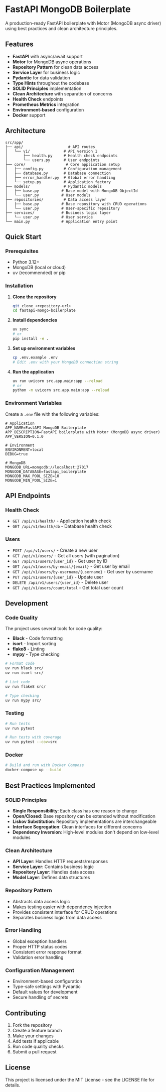 # FastAPI MongoDB Boilerplate

A production-ready FastAPI boilerplate with Motor (MongoDB async driver) using best practices and clean architecture principles.

## Features

- **FastAPI** with async/await support
- **Motor** for MongoDB async operations
- **Repository Pattern** for clean data access
- **Service Layer** for business logic
- **Pydantic** for data validation
- **Type Hints** throughout the codebase
- **SOLID Principles** implementation
- **Clean Architecture** with separation of concerns
- **Health Check** endpoints
- **Prometheus Metrics** integration
- **Environment-based** configuration
- **Docker** support

## Architecture

```
src/app/
├── api/                    # API routes
│   └── v1/               # API version 1
│       ├── health.py     # Health check endpoints
│       └── users.py      # User endpoints
├── core/                  # Core application setup
│   ├── config.py         # Configuration management
│   ├── database.py       # Database connection
│   ├── error_handler.py  # Global error handling
│   └── setup.py          # Application factory
├── models/               # Pydantic models
│   ├── base.py          # Base model with MongoDB ObjectId
│   └── user.py          # User models
├── repositories/         # Data access layer
│   ├── base.py          # Base repository with CRUD operations
│   └── user.py          # User-specific repository
├── services/            # Business logic layer
│   └── user.py          # User service
└── main.py              # Application entry point
```

## Quick Start

### Prerequisites

- Python 3.12+
- MongoDB (local or cloud)
- uv (recommended) or pip

### Installation

1. **Clone the repository**
   ```bash
   git clone <repository-url>
   cd fastapi-mongo-boilerplate
   ```

2. **Install dependencies**
   ```bash
   uv sync
   # or
   pip install -e .
   ```

3. **Set up environment variables**
   ```bash
   cp .env.example .env
   # Edit .env with your MongoDB connection string
   ```

4. **Run the application**
   ```bash
   uv run uvicorn src.app.main:app --reload
   # or
   python -m uvicorn src.app.main:app --reload
   ```

### Environment Variables

Create a `.env` file with the following variables:

```env
# Application
APP_NAME=FastAPI MongoDB Boilerplate
APP_DESCRIPTION=FastAPI boilerplate with Motor (MongoDB async driver)
APP_VERSION=0.1.0

# Environment
ENVIRONMENT=local
DEBUG=true

# MongoDB
MONGODB_URL=mongodb://localhost:27017
MONGODB_DATABASE=fastapi_boilerplate
MONGODB_MAX_POOL_SIZE=10
MONGODB_MIN_POOL_SIZE=1
```

## API Endpoints

### Health Check
- `GET /api/v1/health/` - Application health check
- `GET /api/v1/health/db` - Database health check

### Users
- `POST /api/v1/users/` - Create a new user
- `GET /api/v1/users/` - Get all users (with pagination)
- `GET /api/v1/users/{user_id}` - Get user by ID
- `GET /api/v1/users/by-email/{email}` - Get user by email
- `GET /api/v1/users/by-username/{username}` - Get user by username
- `PUT /api/v1/users/{user_id}` - Update user
- `DELETE /api/v1/users/{user_id}` - Delete user
- `GET /api/v1/users/count/total` - Get total user count

## Development

### Code Quality

The project uses several tools for code quality:

- **Black** - Code formatting
- **isort** - Import sorting
- **flake8** - Linting
- **mypy** - Type checking

```bash
# Format code
uv run black src/
uv run isort src/

# Lint code
uv run flake8 src/

# Type checking
uv run mypy src/
```

### Testing

```bash
# Run tests
uv run pytest

# Run tests with coverage
uv run pytest --cov=src
```

### Docker

```bash
# Build and run with Docker Compose
docker-compose up --build
```

## Best Practices Implemented

### SOLID Principles
- **Single Responsibility**: Each class has one reason to change
- **Open/Closed**: Base repository can be extended without modification
- **Liskov Substitution**: Repository implementations are interchangeable
- **Interface Segregation**: Clean interfaces for different concerns
- **Dependency Inversion**: High-level modules don't depend on low-level modules

### Clean Architecture
- **API Layer**: Handles HTTP requests/responses
- **Service Layer**: Contains business logic
- **Repository Layer**: Handles data access
- **Model Layer**: Defines data structures

### Repository Pattern
- Abstracts data access logic
- Makes testing easier with dependency injection
- Provides consistent interface for CRUD operations
- Separates business logic from data access

### Error Handling
- Global exception handlers
- Proper HTTP status codes
- Consistent error response format
- Validation error handling

### Configuration Management
- Environment-based configuration
- Type-safe settings with Pydantic
- Default values for development
- Secure handling of secrets

## Contributing

1. Fork the repository
2. Create a feature branch
3. Make your changes
4. Add tests if applicable
5. Run code quality checks
6. Submit a pull request

## License

This project is licensed under the MIT License - see the LICENSE file for details.
